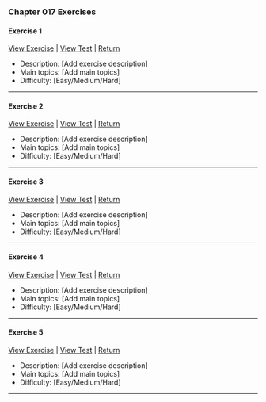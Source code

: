 ﻿### Chapter 017 Exercises

#### Exercise 1

[View Exercise](Chapter017Exercise1.java) | [View Test](../../../test/java/Chapter017/Chapter017Exercise1Test.java) | [Return](../../../../README.md)

- Description: [Add exercise description]
- Main topics: [Add main topics]
- Difficulty: [Easy/Medium/Hard]

---
#### Exercise 2

[View Exercise](Chapter017Exercise2.java) | [View Test](../../../test/java/Chapter017/Chapter017Exercise2Test.java) | [Return](../../../../README.md)

- Description: [Add exercise description]
- Main topics: [Add main topics]
- Difficulty: [Easy/Medium/Hard]

---
#### Exercise 3

[View Exercise](Chapter017Exercise3.java) | [View Test](../../../test/java/Chapter017/Chapter017Exercise3Test.java) | [Return](../../../../README.md)

- Description: [Add exercise description]
- Main topics: [Add main topics]
- Difficulty: [Easy/Medium/Hard]

---
#### Exercise 4

[View Exercise](Chapter017Exercise4.java) | [View Test](../../../test/java/Chapter017/Chapter017Exercise4Test.java) | [Return](../../../../README.md)

- Description: [Add exercise description]
- Main topics: [Add main topics]
- Difficulty: [Easy/Medium/Hard]

---
#### Exercise 5

[View Exercise](Chapter017Exercise5.java) | [View Test](../../../test/java/Chapter017/Chapter017Exercise5Test.java) | [Return](../../../../README.md)

- Description: [Add exercise description]
- Main topics: [Add main topics]
- Difficulty: [Easy/Medium/Hard]

---
